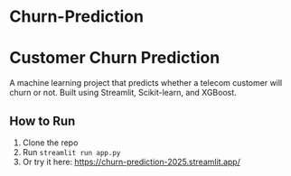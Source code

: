 # Churn-Prediction
# Customer Churn Prediction 

A machine learning project that predicts whether a telecom customer will churn or not. Built using Streamlit, Scikit-learn, and XGBoost.

## How to Run
1. Clone the repo
2. Run `streamlit run app.py`
3. Or try it here: https://churn-prediction-2025.streamlit.app/
